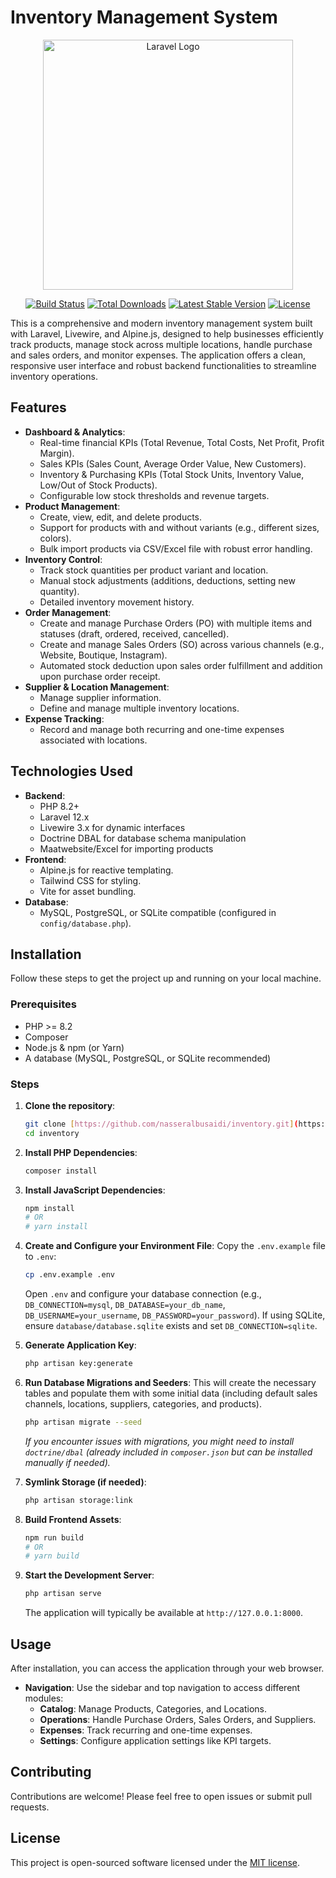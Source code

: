 # Inventory Management System

<p align="center"><img src="https://raw.githubusercontent.com/laravel/art/master/logo-lockup/5%20SVG/2%20CMYK/1%20Full%20Color/laravel-logolockup-cmyk-red.svg" width="400" alt="Laravel Logo"></p>

<p align="center">
<a href="https://github.com/laravel/framework/actions"><img src="https://github.com/laravel/framework/workflows/tests/badge.svg" alt="Build Status"></a>
<a href="https://packagist.org/packages/laravel/framework"><img src="https://img.shields.io/packagist/dt/laravel/framework" alt="Total Downloads"></a>
<a href="https://packagist.org/packages/laravel/framework"><img src="https://img.shields.io/packagist/v/laravel/framework" alt="Latest Stable Version"></a>
<a href="https://packagist.org/packages/laravel/framework"><img src="https://img.shields.io/packagist/l/laravel/framework" alt="License"></a>
</p>

This is a comprehensive and modern inventory management system built with Laravel, Livewire, and Alpine.js, designed to help businesses efficiently track products, manage stock across multiple locations, handle purchase and sales orders, and monitor expenses. The application offers a clean, responsive user interface and robust backend functionalities to streamline inventory operations.

## Features

* **Dashboard & Analytics**:
    * Real-time financial KPIs (Total Revenue, Total Costs, Net Profit, Profit Margin).
    * Sales KPIs (Sales Count, Average Order Value, New Customers).
    * Inventory & Purchasing KPIs (Total Stock Units, Inventory Value, Low/Out of Stock Products).
    * Configurable low stock thresholds and revenue targets.
* **Product Management**:
    * Create, view, edit, and delete products.
    * Support for products with and without variants (e.g., different sizes, colors).
    * Bulk import products via CSV/Excel file with robust error handling.
* **Inventory Control**:
    * Track stock quantities per product variant and location.
    * Manual stock adjustments (additions, deductions, setting new quantity).
    * Detailed inventory movement history.
* **Order Management**:
    * Create and manage Purchase Orders (PO) with multiple items and statuses (draft, ordered, received, cancelled).
    * Create and manage Sales Orders (SO) across various channels (e.g., Website, Boutique, Instagram).
    * Automated stock deduction upon sales order fulfillment and addition upon purchase order receipt.
* **Supplier & Location Management**:
    * Manage supplier information.
    * Define and manage multiple inventory locations.
* **Expense Tracking**:
    * Record and manage both recurring and one-time expenses associated with locations.

## Technologies Used

* **Backend**:
    * PHP 8.2+
    * Laravel 12.x
    * Livewire 3.x for dynamic interfaces
    * Doctrine DBAL for database schema manipulation
    * Maatwebsite/Excel for importing products
* **Frontend**:
    * Alpine.js for reactive templating.
    * Tailwind CSS for styling.
    * Vite for asset bundling.
* **Database**:
    * MySQL, PostgreSQL, or SQLite compatible (configured in `config/database.php`).

## Installation

Follow these steps to get the project up and running on your local machine.

### Prerequisites

* PHP >= 8.2
* Composer
* Node.js & npm (or Yarn)
* A database (MySQL, PostgreSQL, or SQLite recommended)

### Steps

1.  **Clone the repository**:
    ```bash
    git clone [https://github.com/nasseralbusaidi/inventory.git](https://github.com/nasseralbusaidi/inventory.git)
    cd inventory
    ```

2.  **Install PHP Dependencies**:
    ```bash
    composer install
    ```

3.  **Install JavaScript Dependencies**:
    ```bash
    npm install
    # OR
    # yarn install
    ```

4.  **Create and Configure your Environment File**:
    Copy the `.env.example` file to `.env`:
    ```bash
    cp .env.example .env
    ```
    Open `.env` and configure your database connection (e.g., `DB_CONNECTION=mysql`, `DB_DATABASE=your_db_name`, `DB_USERNAME=your_username`, `DB_PASSWORD=your_password`). If using SQLite, ensure `database/database.sqlite` exists and set `DB_CONNECTION=sqlite`.

5.  **Generate Application Key**:
    ```bash
    php artisan key:generate
    ```

6.  **Run Database Migrations and Seeders**:
    This will create the necessary tables and populate them with some initial data (including default sales channels, locations, suppliers, categories, and products).
    ```bash
    php artisan migrate --seed
    ```
    *If you encounter issues with migrations, you might need to install `doctrine/dbal` (already included in `composer.json` but can be installed manually if needed).*

7.  **Symlink Storage (if needed)**:
    ```bash
    php artisan storage:link
    ```

8.  **Build Frontend Assets**:
    ```bash
    npm run build
    # OR
    # yarn build
    ```

9.  **Start the Development Server**:
    ```bash
    php artisan serve
    ```
    The application will typically be available at `http://127.0.0.1:8000`.

## Usage

After installation, you can access the application through your web browser.

* **Navigation**: Use the sidebar and top navigation to access different modules:
    * **Catalog**: Manage Products, Categories, and Locations.
    * **Operations**: Handle Purchase Orders, Sales Orders, and Suppliers.
    * **Expenses**: Track recurring and one-time expenses.
    * **Settings**: Configure application settings like KPI targets.

## Contributing

Contributions are welcome! Please feel free to open issues or submit pull requests.

## License

This project is open-sourced software licensed under the [MIT license](https://opensource.org/licenses/MIT).
